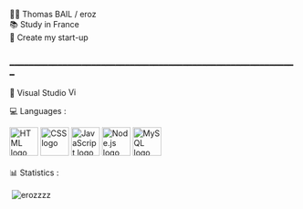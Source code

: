 🙋‍♂️ Thomas BAIL / eroz </br>
📚 Study in France </br>
🎯 Create my start-up </br></br>

━━━━━━━━━━━━━━━━━━━━━━━━━━━━━━━━━━━━━━━━━━━━━━━━━━━━━━━━━━━━

<div style="display: flex; justify-content: space-between; align-items: center;">
  <p style="margin: 0;">🔧 Visual Studio <img src="https://user-images.githubusercontent.com/130453606/234559936-f261db33-736e-4528-b3c3-e47d37c195b1.png" alt="Visual Studio logo" width="15" height="15"</p>
</div>

💻 Languages :

<div>
  <img src="https://user-images.githubusercontent.com/130453606/234559134-dc19cbe8-c54c-4975-bbe8-1f2c962dd596.png" alt="HTML logo" width="50" height="50">
  <img src="https://user-images.githubusercontent.com/130453606/234559087-4296f68f-a5b1-411b-a73f-c5c0e7e8fc67.png" alt="CSS logo" width="50" height="50">
  <img src="https://user-images.githubusercontent.com/130453606/234559147-e44a8681-8cc5-4f4f-9abd-3d4fb4be61da.png" alt="JavaScript logo" width="50" height="50">
  <img src="https://user-images.githubusercontent.com/130453606/234559176-8a39df47-cd84-4b21-ac5c-f28890da24fd.png" alt="Node.js logo" width="50" height="50">
  <img src="https://user-images.githubusercontent.com/130453606/234559164-3c0777bf-5660-4f78-bb0d-d4f0ad87d0ab.png" alt="MySQL logo" width="50" height="50">
</div>


</br>
📊 Statistics : </br>
<p>&nbsp;<img align="center" src="https://github-readme-stats.vercel.app/api?username=erozzzz&show_icons=true&locale=en" alt="erozzzz" /></p>
